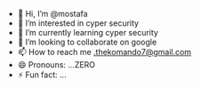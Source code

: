 - 👋 Hi, I’m @mostafa
- 👀 I’m interested in cyper security 
- 🌱 I’m currently learning cyper security
- 💞️ I’m looking to collaborate on google
- 📫 How to reach me .thekomando7@gmail.com 
- 😄 Pronouns: ...ZERO
- ⚡ Fun fact: ...

<!---
moseafa/moseafa is a ✨ special ✨ repository because its `README.md` (this file) appears on your GitHub profile.
You can click the Preview link to take a look at your changes.
--->
